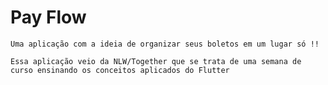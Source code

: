 # Pay Flow

    Uma aplicação com a ideia de organizar seus boletos em um lugar só !!

    Essa aplicação veio da NLW/Together que se trata de uma semana de curso ensinando os conceitos aplicados do Flutter


